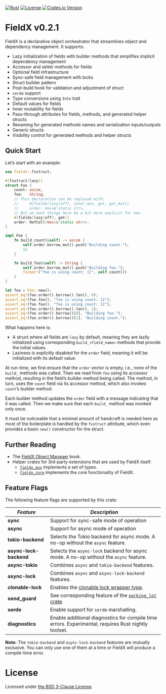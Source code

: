 <!-- markdownlint-disable-next-line MD041 -->
[![Rust](https://github.com/vrurg/fieldx/actions/workflows/fieldx.yml/badge.svg?branch=v0.2)](https://github.com/vrurg/fieldx/actions/workflows/fieldx.yml)
[![License](https://img.shields.io/github/license/vrurg/fieldx)](https://github.com/vrurg/fieldx/blob/main/LICENSE)
[![Crates.io Version](https://img.shields.io/crates/v/fieldx)](https://crates.io/crates/fieldx)

# FieldX v0.2.1

FieldX is a declarative object orchestrator that streamlines object and dependency management. It supports:

* Lazy initialization of fields with builder methods that simplifies implicit dependency management
* Accessor and setter methods for fields
* Optional field infrastructure
* Sync-safe field management with locks
* Struct builder pattern
* Post-build hook for validation and adjustment of struct
* `serde` support
* Type conversions using `Into` trait
* Default values for fields
* Inner mutability for fields
* Pass-through attributes for fields, methods, and generated helper structs
* Renaming for generated methods names and serialization inputs/outputs
* Generic structs
* Visibility control for generated methods and helper structs

## Quick Start

Let’s start with an example:

```rust
use fieldx::fxstruct;

#[fxstruct(lazy)]
struct Foo {
    count: usize,
    foo:   String,
    // This declaration can be replaced with:
    //     #[fieldx(lazy(off), inner_mut, get, get_mut)]
    //     order: Vec<&'static str>,
    // But we want things here be a bit more explicit for now.
    #[fieldx(lazy(off), get)]
    order: RefCell<Vec<&'static str>>,
}

impl Foo {
    fn build_count(&self) -> usize {
        self.order.borrow_mut().push("Building count.");
        12
    }

    fn build_foo(&self) -> String {
        self.order.borrow_mut().push("Building foo.");
        format!("foo is using count: {}", self.count())
    }
}

let foo = Foo::new();
assert_eq!(foo.order().borrow().len(), 0);
assert_eq!(foo.foo(), "foo is using count: 12");
assert_eq!(foo.foo(), "foo is using count: 12");
assert_eq!(foo.order().borrow().len(), 2);
assert_eq!(foo.order().borrow()[0], "Building foo.");
assert_eq!(foo.order().borrow()[1], "Building count.");
```

What happens here is:

* A struct where all fields are `lazy` by default, meaning they are lazily initialized using corresponding
  `build_<field_name>` methods that provide the initial values.
* Laziness is explicitly disabled for the `order` field, meaning it will be initialized with its default value.

At run-time, we first ensure that the `order` vector is empty, i.e., none of the `build_` methods was called. Then
we read from `foo` using its accessor method, resulting in the field’s builder method being called. The method, in turn,
uses the `count` field via its accessor method, which also invokes `count`’s builder method.

Each builder method updates the `order` field with a message indicating that it was called. Then we make sure that
each `build_` method was invoked only once.

It must be noticeable that a minimal amount of handcraft is needed here as most of the boilerplate is handled by the `fxstruct` attribute,
which even provides a basic `new()` constructor for the struct.

## Further Reading

* The [FieldX Object Manager][__link0] book.
* Helper crates for 3rd-party extensions that are used by FieldX itself:
  * [`fieldx_aux`][__link1] implements a set of types.
  * [`fieldx_core`][__link2] implements the core functionality of FieldX.

## Feature Flags

The following feature flags are supported by this crate:

|*Feature*|*Description*|
|-------|-----------|
|**sync**|Support for sync-safe mode of operation|
|**async**|Support for async mode of operation|
|**tokio-backend**|Selects the Tokio backend for async mode. A no-op without the `async` feature.|
|**async-lock-backend**|Selects the `async-lock` backend for async mode. A no-op without the `async` feature.|
|**async-tokio**|Combines `async` and `tokio-backend` features.|
|**async-lock**|Combines `async` and `async-lock-backend` features.|
|**clonable-lock**|Enables the [clonable lock wrapper type][__link3].|
|**send_guard**|See corresponding feature of the [`parking_lot` crate][__link4]|
|**serde**|Enable support for `serde` marshalling.|
|**diagnostics**|Enable additional diagnostics for compile time errors. Experimental, requires Rust nightly toolset.|

**Note:** The `tokio-backend` and `async-lock-backend` features are mutually exclusive. You can only use one of them
at a time or FieldX will produce a compile-time error.


 [__link0]: https://vrurg.github.io/fieldx/
 [__link1]: https://docs.rs/fieldx_aux
 [__link2]: https://docs.rs/fieldx_core
 [__link3]: more_on_locks.md
 [__link4]: https://crates.io/crates/parking_lot

# License

Licensed under [the BSD 3-Clause License](/LICENSE).
